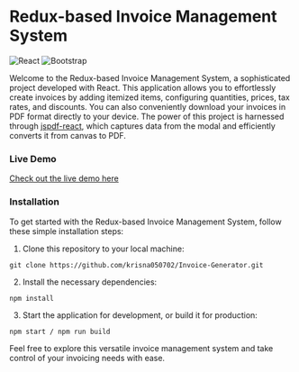 # Redux-based Invoice Management System

![React](https://img.shields.io/badge/react-%2320232a.svg?style=for-the-badge&logo=react&logoColor=%2361DAFB) ![Bootstrap](https://img.shields.io/badge/bootstrap-%23563D7C.svg?style=for-the-badge&logo=bootstrap&logoColor=white)

Welcome to the Redux-based Invoice Management System, a sophisticated project developed with React. This application allows you to effortlessly create invoices by adding itemized items, configuring quantities, prices, tax rates, and discounts. You can also conveniently download your invoices in PDF format directly to your device. The power of this project is harnessed through [jspdf-react](https://www.npmjs.com/package/jspdf-react), which captures data from the modal and efficiently converts it from canvas to PDF.

### Live Demo

[Check out the live demo here](https://invoice-generator-react-redux.vercel.app/)

### Installation

To get started with the Redux-based Invoice Management System, follow these simple installation steps:

1. Clone this repository to your local machine:

```
git clone https://github.com/krisna050702/Invoice-Generator.git
```

2. Install the necessary dependencies:

```
npm install
```


3. Start the application for development, or build it for production:

```
npm start / npm run build
```

Feel free to explore this versatile invoice management system and take control of your invoicing needs with ease.


